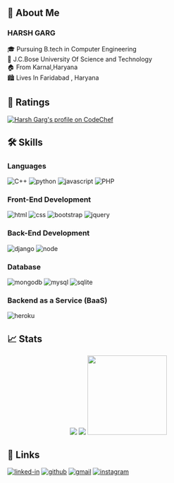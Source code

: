 ## 🚀 About Me

### **HARSH GARG**
🎓 Pursuing B.tech in Computer Engineering<br>
🏫 J.C.Bose University Of Science and Technology<br>
🏠 From Karnal,Haryana<br>
🏙️ Lives In Faridabad , Haryana

<!-- ## 🏅 Achievements

-   📝 **Four Times Global #1 Weekly Blog Writer** at _Dev_ (November 2021) -->

## 👑 Ratings

<a href="https://www.codechef.com/users/iharsh3289"><img src="https://img.shields.io/badge/dynamic/json?label=CodeChef&query=%24.stars&url=https://competitive-coding-api.herokuapp.com/api/codechef/iharsh3289&logo=codechef&logoColor=f5f5dc&labelColor=7b5e47&style=for-the-badge&cacheSeconds=259200" alt="Harsh Garg's profile on CodeChef" title="Harsh Garg's profile on CodeChef"></a>

<!-- <a href="https://codeforces.com/profile/iharsh3289"><img src="https://img.shields.io/badge/dynamic/json?&color=1f8acb&logo=codeforces&label=Codeforces&url=https://competitive-coding-api.herokuapp.com/api/codeforces/iharsh3289&query=%24.rating&prefix=Rating%20&style=for-the-badge&cacheSeconds=259200" alt="Harsh Garg's profile on Codeforces" title="Harsh Garg's profile on Codeforces"></a> -->


## 🛠️ Skills

### Languages

![C++](https://img.shields.io/badge/-c++-black?style=for-the-badge&logo=c%2B%2B&logoColor=blue)
![python](https://img.shields.io/badge/Python-3776AB?style=for-the-badge&logo=python&logoColor=white)
![javascript](https://img.shields.io/badge/JavaScript-323330?style=for-the-badge&logo=javascript&logoColor=F7DF1E)
![PHP](https://img.shields.io/badge/PHP-563D7C?style=for-the-badge&logo=php&logoColor=white)

### Front-End Development

![html](https://img.shields.io/badge/HTML5-E34F26?style=for-the-badge&logo=html5&logoColor=white)
![css](https://img.shields.io/badge/CSS3-1572B6?style=for-the-badge&logo=css3&logoColor=white)
![bootstrap](https://img.shields.io/badge/Bootstrap-563D7C?style=for-the-badge&logo=bootstrap&logoColor=white)
![jquery](https://img.shields.io/badge/jQuery-0769AD?style=for-the-badge&logo=jquery&logoColor=white)

### Back-End Development

![django](https://img.shields.io/badge/Django-092E20?style=for-the-badge&logo=django&logoColor=white)
![node](https://img.shields.io/badge/Node.js-339933?style=for-the-badge&logo=nodedotjs&logoColor=white)

### Database

![mongodb](https://img.shields.io/badge/MongoDB-47A248?style=for-the-badge&logo=mongodb&logoColor=white)
![mysql](https://img.shields.io/badge/MySQL-00000F?style=for-the-badge&logo=mysql&logoColor=white)
![sqlite](https://img.shields.io/badge/SQLite-07405E?style=for-the-badge&logo=sqlite&logoColor=white)

### Backend as a Service (BaaS)

![heroku](https://img.shields.io/badge/Heroku-430098?style=for-the-badge&logo=heroku&logoColor=white)

## 📈 Stats

<div align="center">
    <img src="https://github-profile-trophy.vercel.app/?username=iharsh3289&row=1&column=6&margin-h=8&theme=darkhub&count_private=true&margin-w=15&no-frame=true" />
    <img src="https://github-readme-stats.vercel.app/api/top-langs/?username=iharsh3289&layout=compact&layout=compact&theme=dark">
    <img height="180em" src="https://github-readme-streak-stats.herokuapp.com/?user=iharsh3289&theme=dark&hide_border=true&background=0D1117&stroke=0000&count_private=true&include_all_commits=true" />
    <br />
<!--     <img src="https://visitor-badge.laobi.icu/badge?page_id=iharsh3289.iharsh3289" alt="visitors"> -->
</div>

## 🔗 Links

<!-- [![portfolio](https://img.shields.io/badge/Portfolio-5340ff?style=for-the-badge&logo=Google-chrome&logoColor=white)](https://tapajyoti-bose.vercel.app/)
[![resume](https://img.shields.io/badge/Resume-4285F4?style=for-the-badge&logo=read-the-docs&logoColor=white)](https://firebasestorage.googleapis.com/v0/b/tapajyoti-bose.appspot.com/o/Tapajyoti%20Bose.pdf?alt=media&token=68b3f3e3-cf56-4666-b4fa-9897c80eec2e) -->
[![linked-in](https://img.shields.io/badge/Linked_In-0077B5?style=for-the-badge&logo=LinkedIn&logoColor=white)](https://www.linkedin.com/in/1harsh/)
[![github](https://img.shields.io/badge/GitHub-000000?style=for-the-badge&logo=GitHub&logoColor=white)](https://github.com/iharsh3289)
[![gmail](https://img.shields.io/badge/Gmail-D14836?style=for-the-badge&logo=Gmail&logoColor=white)](mailto:https://gmail.com/hgarg5492@gmail.com)
[![instagram](https://img.shields.io/badge/Instagram-E4405F?style=for-the-badge&logo=instagram&logoColor=white)](https://www.instagram.com/iharsh/)
